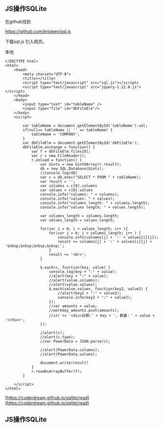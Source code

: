 


<span id= "20174101">JS操作SQLite</span>
----------

在github找到

[https://github.com/kripken/sql.js ](https://github.com/kripken/sql.js )

下载sql.js 引入网页。

本地

	<!DOCTYPE html>
	<html>
	    <head>
	        <meta charset="UTF-8">
	        <title></title>
	        <script type="text/javascript" src="sql.js"></script>
	        <script type="text/javascript" src="jquery-1.12.0.js"></script>
	    </head>
	    <body>
			<input type="text" id="tableName" />
	        <input type="file" id="dbFileEle"/>
	    </body>
	    <script>     
			
	        var tableName = document.getElementById('tableName').val;
			if(null== tableName || '' == tableName) {
				tableName = 'COMPANY';
			}
	        var dbFileElm = document.getElementById('dbFileEle');
	        dbFileElm.onchange = function() {
	            var f = dbFileElm.files[0];
	            var r = new FileReader();
	            r.onload = function() {
	                var Uints = new Uint8Array(r.result);
	                db = new SQL.Database(Uints);
	                //console.log(db)
	                var c = db.exec("SELECT * FROM " + tableName);
					var result = '';
					var columns = c[0].columns
					var values = c[0].values
					console.info("columns: " + columns);
					console.info("values: " + values);
					console.info("columns length: " + columns.length);
					console.info("values length: " + values.length);
					
					var columns_length = columns.length;
					var values_length = values.length;
					
					for(var i = 0; i < values_length; i++ ){
						for(var j = 0; j < columns_length; j++ ) {
							console.info(columns[j] + ':' + values[i][j]);
							result += columns[j] + ':' + values[i][j] + '&nbsp;&nbsp;&nbsp;&nbsp;';
						}
						result += '<br>';
					}
					
					$.each(c, function(key, value) {
						console.log(key + ":" + value);
						//alert(key + ":" + value);
						//alert(value.columns);
						//alert(value.values);
						$.each(value.values, function(key2, value2) {					
							//alert(key2 + ":" + value2);
							console.info(key2 + ":" + value2);
						});
						//var amounts = value;
						//workday_amounts.push(amounts);
						//str += '<div>日期:' + key + ', 数量：' + value + '</div>';
					});
					
					//alert(c);
					//alert(c.type);
					//var PowerData = JSON.parse(c);
					
					//alert(PowerData.columns);
					//alert(PowerData.values);
					
	                document.write(result)
	            }
	            r.readAsArrayBuffer(f);
	        }
	        
	    </script>
	</html>


[https://coderdream.github.io/sqlite/read](https://coderdream.github.io/sqlite/read)


<span id= "20174102">JS操作SQLite</span>
----------
